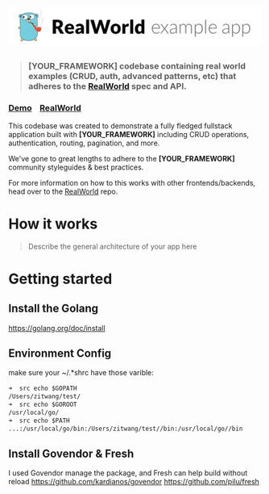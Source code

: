 # ![RealWorld Example App](logo.png)

> ### [YOUR_FRAMEWORK] codebase containing real world examples (CRUD, auth, advanced patterns, etc) that adheres to the [RealWorld](https://github.com/gothinkster/realworld) spec and API.


### [Demo](https://github.com/gothinkster/realworld)&nbsp;&nbsp;&nbsp;&nbsp;[RealWorld](https://github.com/gothinkster/realworld)


This codebase was created to demonstrate a fully fledged fullstack application built with **[YOUR_FRAMEWORK]** including CRUD operations, authentication, routing, pagination, and more.

We've gone to great lengths to adhere to the **[YOUR_FRAMEWORK]** community styleguides & best practices.

For more information on how to this works with other frontends/backends, head over to the [RealWorld](https://github.com/gothinkster/realworld) repo.


# How it works

> Describe the general architecture of your app here

# Getting started

## Install the Golang
https://golang.org/doc/install
## Environment Config
make sure your ~/.*shrc have those varible:
```
➜  src echo $GOPATH
/Users/zitwang/test/
➜  src echo $GOROOT
/usr/local/go/
➜  src echo $PATH
...:/usr/local/go/bin:/Users/zitwang/test//bin:/usr/local/go//bin
```
## Install Govendor & Fresh
I used Govendor manage the package, and Fresh can help build without reload
https://github.com/kardianos/govendor
https://github.com/pilu/fresh

